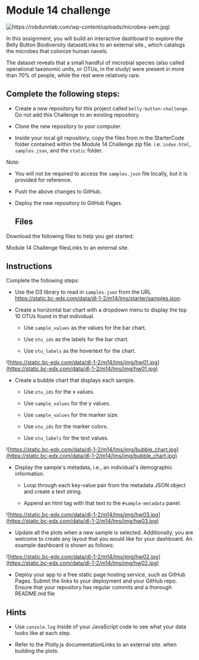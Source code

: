 # Module 14 challenge 

![https://robdunnlab.com/wp-content/uploads/microbes-sem.jpg)](https://robdunnlab.com/wp-content/uploads/microbes-sem.jpg)

In this assignment, you will build an interactive dashboard to explore the Belly Button Biodiversity datasetLinks to an external site., which catalogs the microbes that colonize human navels.

The dataset reveals that a small handful of microbial species (also called operational taxonomic units, or OTUs, in the study) were present in more than 70% of people, while the rest were relatively rare.

## Complete the following steps:

* Create a new repository for this project called `belly-button-challenge`. Do not add this Challenge to an existing repository.

* Clone the new repository to your computer.

* Inside your local git repository, copy the files from in the StarterCode folder contained within the Module 14 Challenge zip file. i.e. `index.html`, `samples.json`, and the `static` folder.

Note: 
* You will not be required to access the `samples.json` file locally, but it is provided for reference.

* Push the above changes to GitHub.

* Deploy the new repository to GitHub Pages.

  ## Files
Download the following files to help you get started:

Module 14 Challenge filesLinks to an external site.

## Instructions

Complete the following steps:

* Use the D3 library to read in `samples.json` from the URL https://static.bc-edx.com/data/dl-1-2/m14/lms/starter/samples.json.

* Create a horizontal bar chart with a dropdown menu to display the top 10 OTUs found in that individual.

   * Use `sample_values` as the values for the bar chart.

   * Use `otu_ids` as the labels for the bar chart.

   * Use `otu_labels` as the hovertext for the chart.

![https://static.bc-edx.com/data/dl-1-2/m14/lms/img/hw01.jpg](https://static.bc-edx.com/data/dl-1-2/m14/lms/img/hw01.jpg)

* Create a bubble chart that displays each sample.

  * Use `otu_ids` for the x values.

  * Use `sample_values` for the y values.

  * Use `sample_values` for the marker size.

  * Use `otu_ids` for the marker colors.

  * Use `otu_labels` for the text values.

![https://static.bc-edx.com/data/dl-1-2/m14/lms/img/bubble_chart.jpg](https://static.bc-edx.com/data/dl-1-2/m14/lms/img/bubble_chart.jpg)

* Display the sample's metadata, i.e., an individual's demographic information.

  * Loop through each key-value pair from the metadata JSON object and create a text string.

  * Append an html tag with that text to the `#sample-metadata` panel.

![https://static.bc-edx.com/data/dl-1-2/m14/lms/img/hw03.jpg](https://static.bc-edx.com/data/dl-1-2/m14/lms/img/hw03.jpg)


* Update all the plots when a new sample is selected. Additionally, you are welcome to create any layout that you would like for your dashboard. An example dashboard is shown as follows:

![https://static.bc-edx.com/data/dl-1-2/m14/lms/img/hw02.jpg](https://static.bc-edx.com/data/dl-1-2/m14/lms/img/hw02.jpg)

* Deploy your app to a free static page hosting service, such as GitHub Pages. Submit the links to your deployment and your GitHub repo. Ensure that your repository has regular commits and a thorough README.md file

## Hints
* Use `console.log` inside of your JavaScript code to see what your data looks like at each step.

* Refer to the Plotly.js documentationLinks to an external site. when building the plots.

